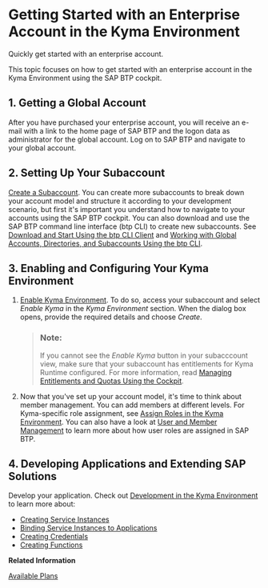 <!-- loio1903e9ca747345f6937d2cc50d2dd62e -->

# Getting Started with an Enterprise Account in the Kyma Environment

Quickly get started with an enterprise account.

This topic focuses on how to get started with an enterprise account in the Kyma Environment using the SAP BTP cockpit.



<a name="loio1903e9ca747345f6937d2cc50d2dd62e__section_qfy_ppd_1nb"/>

## 1. Getting a Global Account

After you have purchased your enterprise account, you will receive an e-mail with a link to the home page of SAP BTP and the logon data as administrator for the global account. Log on to SAP BTP and navigate to your global account.



<a name="loio1903e9ca747345f6937d2cc50d2dd62e__section_q11_k12_1nb"/>

## 2. Setting Up Your Subaccount

[Create a Subaccount](../50-administration-and-ops/Create_a_Subaccount_05280a1.md). You can create more subaccounts to break down your account model and structure it according to your development scenario, but first it's important you understand how to navigate to your accounts using the SAP BTP cockpit. You can also download and use the SAP BTP command line interface \(btp CLI\) to create new subaccounts. See [Download and Start Using the btp CLI Client](../50-administration-and-ops/Download_and_Start_Using_the_btp_CLI_Client_8a8f17f.md) and [Working with Global Accounts, Directories, and Subaccounts Using the btp CLI](../50-administration-and-ops/Working_with_Global_Accounts,_Directories,_and_Subaccounts_Using_the_btp_CLI_85a683e.md).



<a name="loio1903e9ca747345f6937d2cc50d2dd62e__section_v45_jb2_1nb"/>

## 3. Enabling and Configuring Your Kyma Environment

1.  [Enable Kyma Environment](../50-administration-and-ops/Enable_Kyma_Environment_09dd313.md). To do so, access your subaccount and select *Enable Kyma* in the *Kyma Environment* section. When the dialog box opens, provide the required details and choose *Create*.

    > ### Note:  
    > If you cannot see the *Enable Kyma* button in your subacccount view, make sure that your subaccount has entitlements for Kyma Runtime configured. For more information, read [Managing Entitlements and Quotas Using the Cockpit](../50-administration-and-ops/Managing_Entitlements_and_Quotas_Using_the_Cockpit_c824874.md).

2.  Now that you've set up your account model, it's time to think about member management. You can add members at different levels. For Kyma-specific role assignment, see [Assign Roles in the Kyma Environment](../50-administration-and-ops/Assign_Roles_in_the_Kyma_Environment_148ae38.md). You can also have a look at [User and Member Management](../10-concepts/User_and_Member_Management_cc1c676.md) to learn more about how user roles are assigned in SAP BTP.



<a name="loio1903e9ca747345f6937d2cc50d2dd62e__section_kx5_hc2_1nb"/>

## 4. Developing Applications and Extending SAP Solutions

Develop your application. Check out [Development in the Kyma Environment](../30-development/Development_in_the_Kyma_Environment_606ec61.md) to learn more about:

-   [Creating Service Instances](../30-development/Creating_Service_Instances_979735b.md)
-   [Binding Service Instances to Applications](../30-development/Binding_Service_Instances_to_Applications_d1aa23c.md)
-   [Creating Credentials](../30-development/Creating_Credentials_945498c.md)
-   [Creating Functions](../30-development/Creating_Functions_fe4ba5b.md)

**Related Information**  


[Available Plans](../50-administration-and-ops/Available_Plans_befe01d.md "Depending on your global account type, you will have access to a different plan that specifies cluster parameters for the Kyma environment.")


